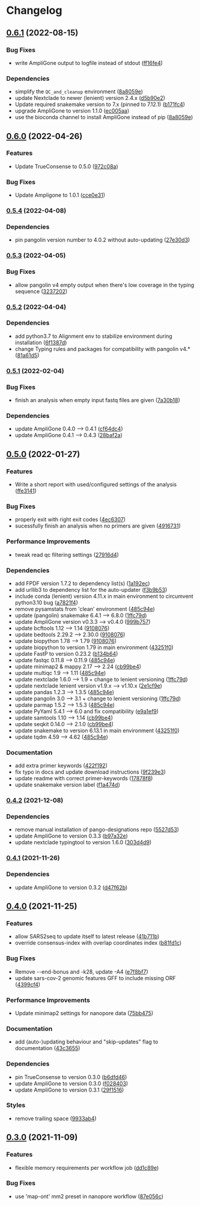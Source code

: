 # Changelog

## [0.6.1](https://github.com/RIVM-bioinformatics/SARS2seq/compare/v0.6.0...v0.6.1) (2022-08-15)


### Bug Fixes

* write AmpliGone output to logfile instead of stdout ([ff16fe4](https://github.com/RIVM-bioinformatics/SARS2seq/commit/ff16fe4f6436e56d31410bac45ad13b4d6fefef3))


### Dependencies

* simplify the `QC_and_cleanup` environment ([8a8059e](https://github.com/RIVM-bioinformatics/SARS2seq/commit/8a8059ee2131988bb6432bb5fa4dbe5d823d239e))
* update Nextclade to newer (lenient) version 2.4.x ([d5b90e2](https://github.com/RIVM-bioinformatics/SARS2seq/commit/d5b90e2d452f3999417fb655746f6768326e432a))
* Update required snakemake version to 7.x (pinned to 7.12.1) ([b171fc4](https://github.com/RIVM-bioinformatics/SARS2seq/commit/b171fc4c9dcc4882bb4e827ac73fd4b5c682389f))
* upgrade AmpliGone to version 1.1.0 ([ec005aa](https://github.com/RIVM-bioinformatics/SARS2seq/commit/ec005aa58f3d1a98ec45ed7f4ab669f27ef1a055))
* use the bioconda channel to install AmpliGone instead of pip ([8a8059e](https://github.com/RIVM-bioinformatics/SARS2seq/commit/8a8059ee2131988bb6432bb5fa4dbe5d823d239e))

## [0.6.0](https://www.github.com/RIVM-bioinformatics/SARS2seq/compare/v0.5.4...v0.6.0) (2022-04-26)


### Features

* Update TrueConsense to 0.5.0 ([972c08a](https://www.github.com/RIVM-bioinformatics/SARS2seq/commit/972c08a3fd88e8ade9c6095ec84b3645306dcf05))


### Bug Fixes

* Update Ampligone to 1.0.1 ([cce0e31](https://www.github.com/RIVM-bioinformatics/SARS2seq/commit/cce0e31fa8b5a82a368936c526d2935d58620af6))

### [0.5.4](https://www.github.com/RIVM-bioinformatics/SARS2seq/compare/v0.5.3...v0.5.4) (2022-04-08)


### Dependencies

* pin pangolin version number to 4.0.2 without auto-updating ([27e30d3](https://www.github.com/RIVM-bioinformatics/SARS2seq/commit/27e30d34940d852993f616b04feae231751bf607))

### [0.5.3](https://www.github.com/RIVM-bioinformatics/SARS2seq/compare/v0.5.2...v0.5.3) (2022-04-05)


### Bug Fixes

* allow pangolin v4 empty output when there's low coverage in the typing sequence ([3237202](https://www.github.com/RIVM-bioinformatics/SARS2seq/commit/32372022b5f35a1d4332d4ad72eabc258b5ec2ea))

### [0.5.2](https://www.github.com/RIVM-bioinformatics/SARS2seq/compare/v0.5.1...v0.5.2) (2022-04-04)


### Dependencies

* add python3.7 to Alignment env to stabilize environment during installation ([6f1387d](https://www.github.com/RIVM-bioinformatics/SARS2seq/commit/6f1387d9a10dbbcffe9dc664b7c160187288136b))
* change Typing rules and packages for compatibility with pangolin v4.* ([81a61d5](https://www.github.com/RIVM-bioinformatics/SARS2seq/commit/81a61d55ea320c516aaf1d6972638b22af8b3321))

### [0.5.1](https://www.github.com/RIVM-bioinformatics/SARS2seq/compare/v0.5.0...v0.5.1) (2022-02-04)


### Bug Fixes

* finish an analysis when empty input fastq files are given ([7a30b18](https://www.github.com/RIVM-bioinformatics/SARS2seq/commit/7a30b18e1b149ac498cdd53902c9d1f2e258b1f7))


### Dependencies

* update AmpliGone 0.4.0 --> 0.4.1 ([cf64dc4](https://www.github.com/RIVM-bioinformatics/SARS2seq/commit/cf64dc459be28e0b74abd1c2207d00e950b788c9))
* update AmpliGone 0.4.1 --> 0.4.3 ([28baf2a](https://www.github.com/RIVM-bioinformatics/SARS2seq/commit/28baf2a8becdc0e3945347a2483561fd119d728b))

## [0.5.0](https://www.github.com/RIVM-bioinformatics/SARS2seq/compare/v0.4.2...v0.5.0) (2022-01-27)


### Features

* Write a short report with used/configured settings of the analysis ([ffe3141](https://www.github.com/RIVM-bioinformatics/SARS2seq/commit/ffe3141c2b3af151a108a2d768584e6d30cc1557))


### Bug Fixes

* properly exit with right exit codes ([4ec6307](https://www.github.com/RIVM-bioinformatics/SARS2seq/commit/4ec630723960f41f47c53e668d89f0f8a2cf1f8f))
* sucessfully finish an analysis when no primers are given ([4916731](https://www.github.com/RIVM-bioinformatics/SARS2seq/commit/491673192ea83293fb2fe639e833e7d712ea311e))


### Performance Improvements

* tweak read qc filtering settings ([27916d4](https://www.github.com/RIVM-bioinformatics/SARS2seq/commit/27916d4a9dc6be9b402223eed36654886b55b541))


### Dependencies

* add FPDF version 1.7.2 to dependency list(s) ([1a192ec](https://www.github.com/RIVM-bioinformatics/SARS2seq/commit/1a192ecc146bd2d6eb1f07c0ea3f12331a042cf1))
* add urllib3 to dependency list for the auto-updater ([f3b9b53](https://www.github.com/RIVM-bioinformatics/SARS2seq/commit/f3b9b536228dd077a77e56d414b394c161ece147))
* include conda (lenient) version 4.11.x in main environment to circumvent python3.10 bug ([a7821f4](https://www.github.com/RIVM-bioinformatics/SARS2seq/commit/a7821f463dd6157bea2e109f17cab9002cd138e1))
* remove pysamstats from 'clean' environment ([485c94e](https://www.github.com/RIVM-bioinformatics/SARS2seq/commit/485c94ed732057a572f6a3e631aa5618f286e9cf))
* update (pangolin) snakemake 6.4.1 --> 6.8.0 ([1ffc79d](https://www.github.com/RIVM-bioinformatics/SARS2seq/commit/1ffc79dbb1669cf5df06b997ba28786690e9bde3))
* update AmpliGone version v0.3.3 --> v0.4.0 ([999b757](https://www.github.com/RIVM-bioinformatics/SARS2seq/commit/999b757518e40d6ea10fbd31ef35d7da81ff8772))
* update bcftools 1.12 --> 1.14 ([9108076](https://www.github.com/RIVM-bioinformatics/SARS2seq/commit/91080763fdfb65d4bb90372c7cef7d8302606f7b))
* update bedtools 2.29.2 --> 2.30.0 ([9108076](https://www.github.com/RIVM-bioinformatics/SARS2seq/commit/91080763fdfb65d4bb90372c7cef7d8302606f7b))
* update biopython 1.78 --> 1.79 ([9108076](https://www.github.com/RIVM-bioinformatics/SARS2seq/commit/91080763fdfb65d4bb90372c7cef7d8302606f7b))
* update biopython to version 1.79 in main environment ([43251f0](https://www.github.com/RIVM-bioinformatics/SARS2seq/commit/43251f09945d78cd3a7952d24256e8c703a915f9))
* update FastP to version 0.23.2 ([b134b64](https://www.github.com/RIVM-bioinformatics/SARS2seq/commit/b134b64644dbdb3af93c1bba3d23d3d50660e557))
* update fastqc 0.11.8 --> 0.11.9 ([485c94e](https://www.github.com/RIVM-bioinformatics/SARS2seq/commit/485c94ed732057a572f6a3e631aa5618f286e9cf))
* update minimap2 & mappy 2.17 --> 2.24 ([cb99be4](https://www.github.com/RIVM-bioinformatics/SARS2seq/commit/cb99be4361fbe232be214f0c1c556e560bf76201))
* update multiqc 1.9 --> 1.11 ([485c94e](https://www.github.com/RIVM-bioinformatics/SARS2seq/commit/485c94ed732057a572f6a3e631aa5618f286e9cf))
* update nextclade 1.6.0 --> 1.9 + change to lenient versioning ([1ffc79d](https://www.github.com/RIVM-bioinformatics/SARS2seq/commit/1ffc79dbb1669cf5df06b997ba28786690e9bde3))
* update nextclade lenient version v1.9.x --> v1.10.x ([2e1cf9e](https://www.github.com/RIVM-bioinformatics/SARS2seq/commit/2e1cf9ef2ef8c81bbb6219852df929a2f0fd684a))
* update pandas 1.2.3 --> 1.3.5 ([485c94e](https://www.github.com/RIVM-bioinformatics/SARS2seq/commit/485c94ed732057a572f6a3e631aa5618f286e9cf))
* update pangolin 3.0 --> 3.1 + change to lenient versioning ([1ffc79d](https://www.github.com/RIVM-bioinformatics/SARS2seq/commit/1ffc79dbb1669cf5df06b997ba28786690e9bde3))
* update parmap 1.5.2 --> 1.5.3 ([485c94e](https://www.github.com/RIVM-bioinformatics/SARS2seq/commit/485c94ed732057a572f6a3e631aa5618f286e9cf))
* update PyYaml 5.4.1 --> 6.0 and fix compatibility ([e9a1ef9](https://www.github.com/RIVM-bioinformatics/SARS2seq/commit/e9a1ef955948ec30ecb6960a69e9da7d4ef8bd27))
* update samtools 1.10 --> 1.14 ([cb99be4](https://www.github.com/RIVM-bioinformatics/SARS2seq/commit/cb99be4361fbe232be214f0c1c556e560bf76201))
* update seqkit 0.14.0 --> 2.1.0 ([cb99be4](https://www.github.com/RIVM-bioinformatics/SARS2seq/commit/cb99be4361fbe232be214f0c1c556e560bf76201))
* update snakemake to version 6.13.1 in main environment ([43251f0](https://www.github.com/RIVM-bioinformatics/SARS2seq/commit/43251f09945d78cd3a7952d24256e8c703a915f9))
* update tqdm 4.59 --> 4.62 ([485c94e](https://www.github.com/RIVM-bioinformatics/SARS2seq/commit/485c94ed732057a572f6a3e631aa5618f286e9cf))


### Documentation

* add extra primer keywords ([422f192](https://www.github.com/RIVM-bioinformatics/SARS2seq/commit/422f19238d4f91155bd9e6aafba3a8c1dd56aa6a))
* fix typo in docs and update download instructions ([9f239e3](https://www.github.com/RIVM-bioinformatics/SARS2seq/commit/9f239e3bf778f2df103a2fc51b0343cd68261b8d))
* update readme with correct primer-keywords ([17878f8](https://www.github.com/RIVM-bioinformatics/SARS2seq/commit/17878f84d18774e3e0408dcf13bc555b45b3171c))
* update snakemake version label ([f1a474d](https://www.github.com/RIVM-bioinformatics/SARS2seq/commit/f1a474df2cb7556768aabd839a2d9e22910719cd))

### [0.4.2](https://www.github.com/RIVM-bioinformatics/SARS2seq/compare/v0.4.1...v0.4.2) (2021-12-08)


### Dependencies

* remove manual installation of pango-designations repo ([5527d53](https://www.github.com/RIVM-bioinformatics/SARS2seq/commit/5527d53f554203c5ac59d45df124247ab6eb5396))
* update AmpliGone to version 0.3.3 ([b97a32e](https://www.github.com/RIVM-bioinformatics/SARS2seq/commit/b97a32ea64054d1581761a9c0e82d0f31b89039e))
* update nextclade typingtool to version 1.6.0 ([303d4d9](https://www.github.com/RIVM-bioinformatics/SARS2seq/commit/303d4d9ebc7a6fff966ef4f7a4bd1c1a130c84f8))

### [0.4.1](https://www.github.com/RIVM-bioinformatics/SARS2seq/compare/v0.4.0...v0.4.1) (2021-11-26)


### Dependencies

* update AmpliGone to version 0.3.2 ([d47f62b](https://www.github.com/RIVM-bioinformatics/SARS2seq/commit/d47f62bd7c8eb632e1f492492efcc76a95ff0ea4))

## [0.4.0](https://www.github.com/RIVM-bioinformatics/SARS2seq/compare/v0.3.0...v0.4.0) (2021-11-25)


### Features

* allow SARS2seq to update itself to latest release ([41b711b](https://www.github.com/RIVM-bioinformatics/SARS2seq/commit/41b711b6de543d5a6bae2ec6aa10a8afb2ad4917))
* override consensus-index with overlap coordinates index ([b81fd1c](https://www.github.com/RIVM-bioinformatics/SARS2seq/commit/b81fd1cf16e95bc113f5598b3094b0262cce1b95))


### Bug Fixes

* Remove --end-bonus and -k28, update -A4 ([e7f8bf7](https://www.github.com/RIVM-bioinformatics/SARS2seq/commit/e7f8bf7000f223761df736a83f2bf4b18c81d60c))
* update sars-cov-2 genomic features GFF to include missing ORF ([4399cf4](https://www.github.com/RIVM-bioinformatics/SARS2seq/commit/4399cf4ba6ef45a68225dad2c1139b74348bf1cc))


### Performance Improvements

* Update minimap2 settings for nanopore data ([75bb475](https://www.github.com/RIVM-bioinformatics/SARS2seq/commit/75bb47546a4a108a003c7e694df9ba58972a80bc))


### Documentation

* add (auto-)updating behaviour and "skip-updates" flag to documentation ([43c3655](https://www.github.com/RIVM-bioinformatics/SARS2seq/commit/43c36558dfd9f7dd1cf910005ae91facd8c2c439))


### Dependencies

* pin TrueConsense to version 0.3.0 ([b6dfd46](https://www.github.com/RIVM-bioinformatics/SARS2seq/commit/b6dfd46bf8ad56b87dca6a528efec51d733172a3))
* update AmpliGone to version 0.3.0 ([f028403](https://www.github.com/RIVM-bioinformatics/SARS2seq/commit/f0284030361b5d0bcf0153ea02715efe758c5b35))
* update AmpliGone to version 0.3.1 ([29f1516](https://www.github.com/RIVM-bioinformatics/SARS2seq/commit/29f15168fd21c69b7ccdc8c1917da53f10da0253))


### Styles

* remove trailing space ([9933ab4](https://www.github.com/RIVM-bioinformatics/SARS2seq/commit/9933ab4c7d27535f6688bc39fc164ebc0eade6d2))

## [0.3.0](https://www.github.com/RIVM-bioinformatics/SARS2seq/compare/v0.2.2...v0.3.0) (2021-11-09)


### Features

* flexible memory requirements per workflow job ([dd1c89e](https://www.github.com/RIVM-bioinformatics/SARS2seq/commit/dd1c89e2ddf6f3b7bec0ca48452aabce69da2942))


### Bug Fixes

* use 'map-ont' mm2 preset in nanopore workflow ([87e056c](https://www.github.com/RIVM-bioinformatics/SARS2seq/commit/87e056c03329638ec95e00533e2e16d80424ae52))
